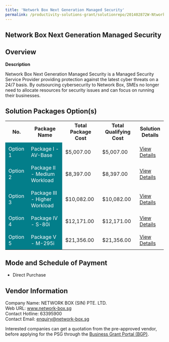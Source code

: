 ```yaml
---
title: 'Network Box Next Generation Managed Security'
permalink: /productivity-solutions-grant/solutionrepo/201402872W-Ntwork-Box-Nxt-Gnrton-Mngd-Scurty-G
---
```


## Network Box Next Generation Managed Security

## Overview

**Description**

Network Box Next Generation Managed Security is a Managed Security Service Provider providing protection against the latest cyber threats on a 24/7 basis. By outsourcing cybersecurity to Network Box, SMEs no longer need to allocate resources for security issues and can focus on running their businesses.

## Solution Packages Option(s)

<table>
<tr>
<th><b>No.</b></th>
<th><b>Package Name</b></th>
<th><b>Total Package Cost</b></th>
<th><b>Total Qualifying Cost</b></th>
<th><b>Solution Details</b></th>
</tr>
<tr>
<td style='padding: 10px; background-color: #037E8A; color: #FFFFFF;'>Option 1</td>
<td style='padding: 10px; background-color: #037E8A; color: #FFFFFF;'>Package I - AV-Base</td>
<td style='padding: 10px;'>$5,007.00</td>
<td style='padding: 10px;'>$5,007.00</td>
<td style='padding: 10px;'><a href='/psg/201402872W_20230115_05092024_Desensitised_Annex3_Part1.pdf' target='_blank'>View Details</a></td>
</tr>
<tr>
<td style='padding: 10px; background-color: #037E8A; color: #FFFFFF;'>Option 2</td>
<td style='padding: 10px; background-color: #037E8A; color: #FFFFFF;'>Package II - Medium Workload</td>
<td style='padding: 10px;'>$8,397.00</td>
<td style='padding: 10px;'>$8,397.00</td>
<td style='padding: 10px;'><a href='/psg/201402872W_20230115_05092024_Desensitised_Annex3_Part2.pdf' target='_blank'>View Details</a></td>
</tr>
<tr>
<td style='padding: 10px; background-color: #037E8A; color: #FFFFFF;'>Option 3</td>
<td style='padding: 10px; background-color: #037E8A; color: #FFFFFF;'>Package III - Higher Workload</td>
<td style='padding: 10px;'>$10,082.00</td>
<td style='padding: 10px;'>$10,082.00</td>
<td style='padding: 10px;'><a href='/psg/201402872W_20230115_05092024_Desensitised_Annex3_Part3.pdf' target='_blank'>View Details</a></td>
</tr>
<tr>
<td style='padding: 10px; background-color: #037E8A; color: #FFFFFF;'>Option 4</td>
<td style='padding: 10px; background-color: #037E8A; color: #FFFFFF;'>Package IV - S-80i</td>
<td style='padding: 10px;'>$12,171.00</td>
<td style='padding: 10px;'>$12,171.00</td>
<td style='padding: 10px;'><a href='/psg/201402872W_20230115_05092024_Desensitised_Annex3_Part4.pdf' target='_blank'>View Details</a></td>
</tr>
<tr>
<td style='padding: 10px; background-color: #037E8A; color: #FFFFFF;'>Option 5</td>
<td style='padding: 10px; background-color: #037E8A; color: #FFFFFF;'>Package V - M-295i</td>
<td style='padding: 10px;'>$21,356.00</td>
<td style='padding: 10px;'>$21,356.00</td>
<td style='padding: 10px;'><a href='/psg/201402872W_20230115_05092024_Desensitised_Annex3_Part5.pdf' target='_blank'>View Details</a></td>
</tr>
</table>

## Mode and Schedule of Payment

 - Direct Purchase

## Vendor Information

 Company Name: NETWORK BOX (SIN) PTE. LTD.<br>Web URL: www.network-box.sg<br>Contact Hotline: 63395900<br>Contact Email: enquiry@network-box.sg

Interested companies can get a quotation from the pre-approved vendor, before applying for the PSG through the <a href='https://www.businessgrants.gov.sg/' target='_blank' rel='noopener'>Business Grant Portal (BGP)</a>.

<script src="/jquery/resize-tables.js"></script>
